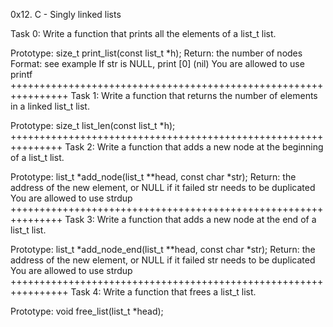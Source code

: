 0x12. C - Singly linked lists

Task 0:
Write a function that prints all the elements of a list_t list.

Prototype: size_t print_list(const list_t \*h);
Return: the number of nodes
Format: see example
If str is NULL, print [0] (nil)
You are allowed to use printf
++++++++++++++++++++++++++++++++++++++++++++++++++++++++++++++++
Task 1:
Write a function that returns the number of elements in a linked list_t list.

Prototype: size_t list_len(const list_t \*h);
+++++++++++++++++++++++++++++++++++++++++++++++++++++++++++++++
Task 2:
Write a function that adds a new node at the beginning of a list_t list.

Prototype: list_t *add_node(list_t **head, const char *str);
Return: the address of the new element, or NULL if it failed
str needs to be duplicated
You are allowed to use strdup
+++++++++++++++++++++++++++++++++++++++++++++++++++++++++++++++
Task 3:
Write a function that adds a new node at the end of a list_t list.

Prototype: list_t *add_node_end(list_t **head, const char *str);
Return: the address of the new element, or NULL if it failed
str needs to be duplicated
You are allowed to use strdup
++++++++++++++++++++++++++++++++++++++++++++++++++++++++++++++++
Task 4:
Write a function that frees a list_t list.

Prototype: void free_list(list_t \*head);
